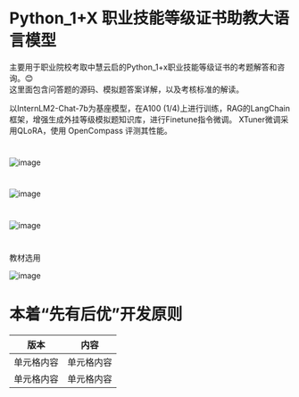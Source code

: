# Python_1+X 职业技能等级证书助教大语言模型


主要用于职业院校考取中慧云启的Python_1+x职业技能等级证书的考题解答和咨询。😊  
这里面包含问答题的源码、模拟题答案详解，以及考核标准的解读。  
 
以InternLM2-Chat-7b为基座模型，在A100 (1/4)上进行训练，RAG的LangChain框架，增强生成外挂等级模拟题知识库，进行Finetune指令微调。
XTuner微调采用QLoRA，使用 OpenCompass 评测其性能。
#


![image](https://github.com/mmb135/python_tutor/assets/156198133/799122b6-cc55-437a-9637-ad99d13a531f)
#

![image](https://github.com/mmb135/python_tutor/assets/156198133/ab0f6b5f-9128-4b62-9b3a-820778102a2e)

#
![image](https://github.com/mmb135/python_tutor/assets/156198133/4b6bace5-8568-4793-87d1-6e8678163fe5)


#
教材选用

![image](https://github.com/mmb135/python_tutor/assets/156198133/8995537c-9ca1-4272-8371-88679396650b)

# 本着“先有后优”开发原则
版本 | 内容  | 
---- | ----- |   
单元格内容 | 单元格内容 |  
单元格内容 | 单元格内容 |  

